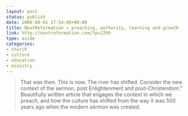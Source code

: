 ```yaml
---
layout: post
status: publish
date: 2008-08-01 17:54:08+00:00
title: NextReformation » preaching, authority, learning and growth
link: http://nextreformation.com/?p=2299
type: aside
categories:
- church
- culture
- education
- ministry
---
```


> That was then. This is now. The river has shifted. Consider the new context of the sermon, post Enlightenment and post-Christendom." Beautifully written article that engages the context in which we preach, and how the culture has shifted from the way it was 500 years ago when the modern sermon was created.
